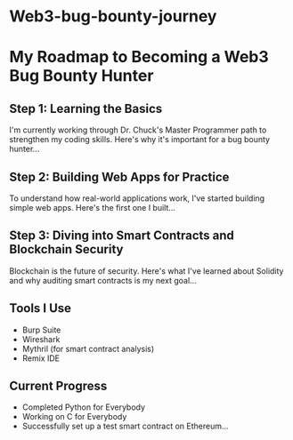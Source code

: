 # Web3-bug-bounty-journey
# My Roadmap to Becoming a Web3 Bug Bounty Hunter

## Step 1: Learning the Basics
I'm currently working through Dr. Chuck's Master Programmer path to strengthen my coding skills. Here's why it's important for a bug bounty hunter...

## Step 2: Building Web Apps for Practice
To understand how real-world applications work, I've started building simple web apps. Here's the first one I built...

## Step 3: Diving into Smart Contracts and Blockchain Security
Blockchain is the future of security. Here's what I've learned about Solidity and why auditing smart contracts is my next goal...

## Tools I Use
- Burp Suite
- Wireshark
- Mythril (for smart contract analysis)
- Remix IDE

## Current Progress
- Completed Python for Everybody
- Working on C for Everybody
- Successfully set up a test smart contract on Ethereum...

